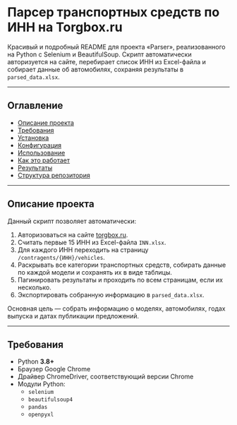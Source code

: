 # Парсер транспортных средств по ИНН на Torgbox.ru

Красивый и подробный README для проекта «Parser», реализованного на Python с Selenium и BeautifulSoup. Скрипт автоматически авторизуется на сайте, перебирает список ИНН из Excel-файла и собирает данные об автомобилях, сохраняя результаты в `parsed_data.xlsx`.

---

## Оглавление

- [Описание проекта](#описание-проекта)  
- [Требования](#требования)  
- [Установка](#установка)  
- [Конфигурация](#конфигурация)  
- [Использование](#использование)  
- [Как это работает](#как-это-работает)  
- [Результаты](#результаты)  
- [Структура репозитория](#структура-репозитория)

---

## Описание проекта

Данный скрипт позволяет автоматически:

1. Авторизоваться на сайте [torgbox.ru](https://torgbox.ru).  
2. Считать первые 15 ИНН из Excel-файла `INN.xlsx`.  
3. Для каждого ИНН переходить на страницу `/contragents/{ИНН}/vehicles`.  
4. Раскрывать все категории транспортных средств, собирать данные по каждой модели и сохранять их в виде таблицы.  
5. Пагинировать результаты и проходить по всем страницам, если их несколько.  
6. Экспортировать собранную информацию в `parsed_data.xlsx`.  

Основная цель — собрать информацию о моделях, автомобилях, годах выпуска и датах публикации предложений.

---

## Требования

- Python **3.8+**  
- Браузер Google Chrome  
- Драйвер ChromeDriver, соответствующий версии Chrome  
- Модули Python:
  - `selenium`
  - `beautifulsoup4`
  - `pandas`
  - `openpyxl`
